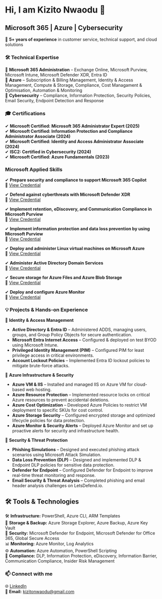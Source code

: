 # Hi, I am Kizito Nwaodu 👋  

## Microsoft 365 | Azure | Cybersecurity  

🌟 **5+ years of experience** in customer service, technical support, and cloud solutions  

### 🛠 Technical Expertise  
🔹 **Microsoft 365 Administration** – Exchange Online, Microsoft Purview, Microsoft Intune, Microsoft Defender XDR, Entra ID  
🔹 **Azure** – Subscription & Billing Management, Identity & Access Management, Compute & Storage, Compliance, Cost Managament & Optimisation, Automation & Monitoring  
🔹 **Cybersecurity** – Compliance, Information Protection, Security Policies, Email Security, Endpoint Detection and Response

### 🎓 Certifications  
✔ **Microsoft Certified: Microsoft 365 Administrator Expert (2025)**  
✔ **Microsoft Certified: Information Protection and Compliance Administrator Associate (2024)**  
✔ **Microsoft Certified: Identity and Access Administrator Associate (2024)**  
✔ **ISC2: Certified in Cybersecurity (2024)**  
✔ **Microsoft Certified: Azure Fundamentals (2023)**  

### **Microsoft Applied Skills**  
✔ **Prepare security and compliance to support Microsoft 365 Copilot**    
🔗 [View Credential](https://learn.microsoft.com/api/credentials/share/en-us/KizitoNwaodu-2841/5E159A0823995F21?sharingId=84B8F921BE9B4E6A)  

✔ **Defend against cyberthreats with Microsoft Defender XDR**    
🔗 [View Credential](https://learn.microsoft.com/api/credentials/share/en-us/KizitoNwaodu-2841/B51ECA2DCA5A8F7C?sharingId=84B8F921BE9B4E6A)  

✔ **Implement retention, eDiscovery, and Communication Compliance in Microsoft Purview**  
🔗 [View Credential](https://learn.microsoft.com/api/credentials/share/en-us/KizitoNwaodu-2841/379E9A21C0690F89?sharingId=84B8F921BE9B4E6A)  

✔ **Implement information protection and data loss prevention by using Microsoft Purview**   
🔗 [View Credential](https://learn.microsoft.com/api/credentials/share/en-us/KizitoNwaodu-2841/E5DB27E61F78C4E7?sharingId=84B8F921BE9B4E6A)  

✔ **Deploy and administer Linux virtual machines on Microsoft Azure**   
🔗 [View Credential](https://learn.microsoft.com/api/credentials/share/en-us/KizitoNwaodu-2841/7943C1608C86A26C?sharingId=84B8F921BE9B4E6A)  

✔ **Administer Active Directory Domain Services**   
🔗 [View Credential](https://learn.microsoft.com/api/credentials/share/en-us/KizitoNwaodu-2841/6A5383A375862EF6?sharingId=84B8F921BE9B4E6A)  

✔ **Secure storage for Azure Files and Azure Blob Storage**   
🔗 [View Credential](https://learn.microsoft.com/api/credentials/share/en-us/KizitoNwaodu-2841/229854C43D1A12A5?sharingId=84B8F921BE9B4E6A)  

✔ **Deploy and configure Azure Monitor**   
🔗 [View Credential](https://learn.microsoft.com/api/credentials/share/en-us/KizitoNwaodu-2841/F2CE271F5EFE7C5B?sharingId=84B8F921BE9B4E6A)  
 

### 💡 Projects & Hands-on Experience  
🔹 **Identity & Access Management**  
- **Active Directory & Entra ID** – Administered ADDS, managing users, groups, and Group Policy Objects for secure authentication.  
- **Microsoft Entra Internet Access** – Configured & deployed on test BYOD using Microsoft Intune.  
- **Privileged Identity Management (PIM)** – Configured PIM for least privilege access in critical environments.  
- **Account Lockout Policies** – Implemented Entra ID lockout policies to mitigate brute-force attacks.  

🔹 **Azure Infrastructure & Security**  
- **Azure VM & IIS** – Installed and managed IIS on Azure VM for cloud-based web hosting.  
- **Azure Resource Protection** – Implemented resource locks on critical Azure resources to prevent accidental deletions.  
- **Azure Cost Optimization** – Developed Azure Policies to restrict VM deployment to specific SKUs for cost control.  
- **Azure Storage Security** – Configured encrypted storage and optimized lifecycle policies for data protection.  
- **Azure Monitor & Security Alerts** – Deployed Azure Monitor and set up proactive alerts for security and infrastructure health.  

🔹 **Security & Threat Protection**  
- **Phishing Simulations** – Designed and executed phishing attack scenarios using Microsoft Attack Simulation.  
- **Data Loss Prevention (DLP)** – Designed and implemented DLP & Endpoint DLP policies for sensitive data protection.  
- **Defender for Endpoint** – Configured Defender for Endpoint to improve real-time threat monitoring and response.  
- **Email Security & Threat Analysis** – Completed phishing and email header analysis challenges on LetsDefend.io.  


## 🛠 Tools & Technologies  
🛠 **Infrastructure:** PowerShell, Azure CLI, ARM Templates  
💾 **Storage & Backup:** Azure Storage Explorer, Azure Backup, Azure Key Vault  
🔐 **Security:** Microsoft Defender for Endpoint, Microsoft Defender for Office 365, Global Secure Access  
📊 **Monitoring:** Azure Monitor, Log Analytics  
⚙️ **Automation:** Azure Automation, PowerShell Scripting  
📜 **Compliance:** DLP, Information Protection, eDiscovery, Information Barrier, Communication Compliance, Insider Risk Management  



### 📫 Connect with me  
🌐 [LinkedIn](https://www.linkedin.com/in/kizitonwaodu)  
📧 **Email:** kizitonwaodu@gmail.com  
